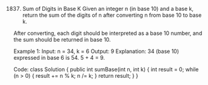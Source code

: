 1837. Sum of Digits in Base K
Given an integer n (in base 10) and a base k, return the sum of the digits of n after converting n from base 10 to base k.

After converting, each digit should be interpreted as a base 10 number, and the sum should be returned in base 10.

 

Example 1:
Input: n = 34, k = 6
Output: 9
Explanation: 34 (base 10) expressed in base 6 is 54. 5 + 4 = 9.

Code:
class Solution {
    public int sumBase(int n, int k) {
        int result = 0;
        while (n > 0) {
            result += n % k;
            n /= k;
        }
        return result;
    }
}
